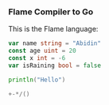 ### Flame Compiler to Go

This is the Flame language:

```go
var name string = "Abidin"
const age uint = 20
const x int = -6
var isRaining bool = false

println("Hello")

+-*/()

```